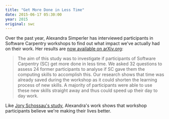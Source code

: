 ```yaml
---
title: "Get More Done in Less Time"
date: 2015-06-17 05:30:00
year: 2015
original: swc
---
```

<p>
  Over the past year,
  Alexandra Simperler has interviewed participants in Software Carpentry workshops
  to find out what impact we've actually had on their work.
  Her results are
  <a href="http://arxiv.org/abs/1506.02575">now available on arXiv.org</a>:
</p>
<blockquote>
  <p>
     The aim of this study was to investigate if participants of
     Software Carpentry (SC) get more done in less time. We asked 32
     questions to assess 24 former participants to analyse if SC gave
     them the computing skills to accomplish this. Our research shows
     that time was already saved during the workshop as it could
     shorten the learning process of new skills. A majority of
     participants were able to use these new skills straight away and
     thus could speed up their day to day work.
  </p>
</blockquote>
<p>
  Like <a href="http://arxiv.org/abs/1407.6220">Jory Schossau's study</a>,
  Alexandra's work shows that workshop participants believe we're making their lives better.
</p>
